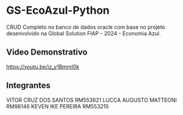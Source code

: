 # GS-EcoAzul-Python

CRUD Completo no banco de dados oracle com base no projeto desenvolvido na Global Solution FIAP - 2024 - Economia Azul.


## Video Demonstrativo
https://youtu.be/iz_y1BmmI0k


## Integrantes

VITOR CRUZ DOS SANTOS RM553621
LUCCA AUGUSTO MATTEONI RM98146
KEVEN IKE PEREIRA RM553215 